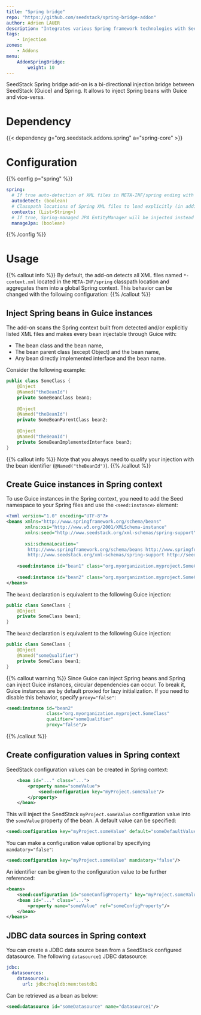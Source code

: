 ```yaml
---
title: "Spring bridge"
repo: "https://github.com/seedstack/spring-bridge-addon"
author: Adrien LAUER
description: "Integrates various Spring framework technologies with SeedStack to enable composing hybrid applications."
tags:
    - injection
zones:
    - Addons
menu:
    AddonSpringBridge:
        weight: 10
---
```


SeedStack Spring bridge add-on is a bi-directional injection bridge between SeedStack (Guice) and Spring. It allows to
inject Spring beans with Guice and vice-versa.<!--more-->

# Dependency

{{< dependency g="org.seedstack.addons.spring" a="spring-core" >}}

# Configuration

{{% config p="spring" %}}
```yaml
spring:
  # If true auto-detection of XML files in META-INF/spring ending with *-context.xml is enabled (defaults to true)
  autodetect: (boolean) 
  # Classpath locations of Spring XML files to load explicitly (in addition to autodetected ones if any) 
  contexts: (List<String>)
  # If true, Spring-managed JPA EntityManager will be injected instead of the SeedStack one (defaults to true)
  manageJpa: (boolean)
```
{{% /config %}}    

# Usage

{{% callout info %}}
By default, the add-on detects all XML files named `*-context.xml` located in the `META-INF/spring` classpath location 
and aggregates them into a global Spring context. This behavior can be changed with the following configuration:
{{% /callout %}}

## Inject Spring beans in Guice instances

The add-on scans the Spring context built from detected and/or explicitly listed XML files and makes every bean injectable
through Guice with:

* The bean class and the bean name,
* The bean parent class (except Object) and the bean name,
* Any bean directly implemented interface and the bean name.

Consider the following example:

```java
public class SomeClass {
    @Inject 
    @Named("theBeanId") 
    private SomeBeanClass bean1;
    
    @Inject 
    @Named("theBeanId") 
    private SomeBeanParentClass bean2;
    
    @Inject 
    @Named("theBeanId") 
    private SomeBeanImplementedInterface bean3;
}
```

{{% callout info %}}
Note that you always need to qualify your injection with the bean identifier (`@Named("theBeanId")`).
{{% /callout %}}

## Create Guice instances in Spring context

To use Guice instances in the Spring context, you need to add the Seed namespace to your Spring files and use the 
`<seed:instance>` element:

```xml
<?xml version="1.0" encoding="UTF-8"?>
<beans xmlns="http://www.springframework.org/schema/beans" 
       xmlns:xsi="http://www.w3.org/2001/XMLSchema-instance"
       xmlns:seed="http://www.seedstack.org/xml-schemas/spring-support"
       
       xsi:schemaLocation="
        http://www.springframework.org/schema/beans http://www.springframework.org/schema/beans/spring-beans-3.2.xsd
        http://www.seedstack.org/xml-schemas/spring-support http://seedstack.org/xml-schemas/spring-support/spring-support-1.2.xsd">
        
    <seed:instance id="bean1" class="org.myorganization.myproject.SomeClass"/>
    
    <seed:instance id="bean2" class="org.myorganization.myproject.SomeClass" qualifier="someQualifier"/>
</beans>
```

The `bean1` declaration is equivalent to the following Guice injection:
 
```java
public class SomeClass {
    @Inject 
    private SomeClass bean1;
}
``` 

The `bean2` declaration is equivalent to the following Guice injection:
 
```java
public class SomeClass {
    @Inject 
    @Named("someQualifier")
    private SomeClass bean1;
}
``` 

{{% callout warning %}}
Since Guice can inject Spring beans and Spring can inject Guice instances, circular dependencies can occur. To break it,
Guice instances are by default proxied for lazy initialization. If you need to disable this behavior, specify `proxy="false"`:

```xml
<seed:instance id="bean2" 
               class="org.myorganization.myproject.SomeClass" 
               qualifier="someQualifier" 
               proxy="false"/>
```
{{% /callout %}}

## Create configuration values in Spring context

SeedStack configuration values can be created in Spring context: 

```xml
    <bean id="..." class="...">
        <property name="someValue">
            <seed:configuration key="myProject.someValue"/>
        </property>
    </bean>
```
    
This will inject the SeedStack `myProject.someValue` configuration value into the `someValue` property of the bean.
A default value can be specified:

```xml
<seed:configuration key="myProject.someValue" default="someDefaultValue"/>
```

You can make a configuration value optional by specifying `mandatory="false"`:

```xml
<seed:configuration key="myProject.someValue" mandatory="false"/>
```

An identifier can be given to the configuration value to be further referenced:

```xml
<beans>
    <seed:configuration id="someConfigProperty" key="myProject.someValue"/>
    <bean id="..." class="...">
        <property name="someValue" ref="someConfigProperty"/>
    </bean>
</beans>
```

## JDBC data sources in Spring context
  
You can create a JDBC data source bean from a SeedStack configured datasource. The following `datasource1` JDBC datasource:
 
```yaml
jdbc:
  datasources:
    datasource1:
      url: jdbc:hsqldb:mem:testdb1
```

Can be retrieved as a bean as below:

```xml
<seed:datasource id="someDatasource" name="datasource1"/>
```

